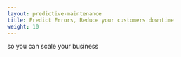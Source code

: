 ```yaml
---
layout: predictive-maintenance
title: Predict Errors, Reduce your customers downtime
weight: 10
---
```


so you can scale your business
